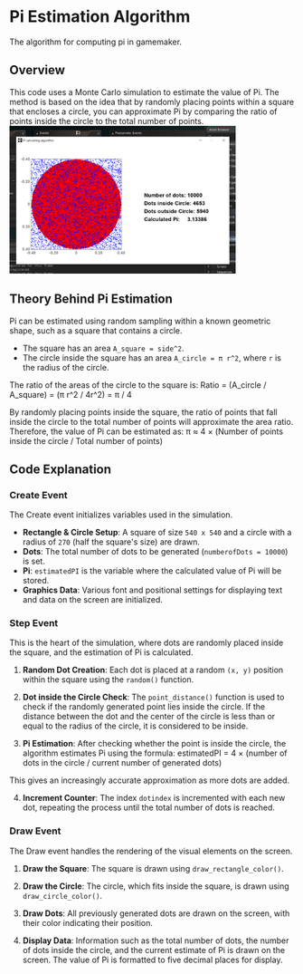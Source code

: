 # Pi Estimation Algorithm
The algorithm for computing pi in gamemaker.

## Overview

This code uses a Monte Carlo simulation to estimate the value of Pi. The method is based on the idea that by randomly placing points within a square that encloses a circle, you can approximate Pi by comparing the ratio of points inside the circle to the total number of points.
<br>
<img src="./screenshots/image1.png" alt="Screenshot of program and its Monte Carlo simulation" width="400">

## Theory Behind Pi Estimation

Pi can be estimated using random sampling within a known geometric shape, such as a square that contains a circle.

- The square has an area `A_square = side^2`.
- The circle inside the square has an area `A_circle = π r^2`, where `r` is the radius of the circle.

The ratio of the areas of the circle to the square is:
Ratio = (A_circle / A_square) = (π r^2 / 4r^2) = π / 4

By randomly placing points inside the square, the ratio of points that fall inside the circle to the total number of points will approximate the area ratio. Therefore, the value of Pi can be estimated as:
π ≈ 4 × (Number of points inside the circle / Total number of points)


## Code Explanation

### Create Event
The Create event initializes variables used in the simulation.

- **Rectangle & Circle Setup**: A square of size `540 x 540` and a circle with a radius of `270` (half the square's size) are drawn.
- **Dots**: The total number of dots to be generated (`numberofDots = 10000`) is set.
- **Pi**: `estimatedPI` is the variable where the calculated value of Pi will be stored.
- **Graphics Data**: Various font and positional settings for displaying text and data on the screen are initialized.

### Step Event
This is the heart of the simulation, where dots are randomly placed inside the square, and the estimation of Pi is calculated.

1. **Random Dot Creation**: Each dot is placed at a random `(x, y)` position within the square using the `random()` function.

2. **Dot inside the Circle Check**: The `point_distance()` function is used to check if the randomly generated point lies inside the circle. If the distance between the dot and the center of the circle is less than or equal to the radius of the circle, it is considered to be inside.

3. **Pi Estimation**: After checking whether the point is inside the circle, the algorithm estimates Pi using the formula:
estimatedPI = 4 × (number of dots in the circle / current number of generated dots)



This gives an increasingly accurate approximation as more dots are added.

4. **Increment Counter**: The index `dotindex` is incremented with each new dot, repeating the process until the total number of dots is reached.

### Draw Event
The Draw event handles the rendering of the visual elements on the screen.

1. **Draw the Square**: The square is drawn using `draw_rectangle_color()`.

2. **Draw the Circle**: The circle, which fits inside the square, is drawn using `draw_circle_color()`.

3. **Draw Dots**: All previously generated dots are drawn on the screen, with their color indicating their position.

4. **Display Data**: Information such as the total number of dots, the number of dots inside the circle, and the current estimate of Pi is drawn on the screen. The value of Pi is formatted to five decimal places for display.




